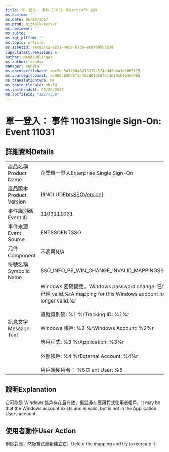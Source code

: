 ```yaml
---
title: 單一登入： 事件 11031 |Microsoft 文件
ms.custom: ''
ms.date: 06/08/2017
ms.prod: biztalk-server
ms.reviewer: ''
ms.suite: ''
ms.tgt_pltfrm: ''
ms.topic: article
ms.assetid: 7ecd24c2-e251-4eb9-b3ca-ec0f095bb23a
caps.latest.revision: 6
author: MandiOhlinger
ms.author: mandia
manager: anneta
ms.openlocfilehash: aec5ae3a128da8a13379c574ddd2dba3c1065f79
ms.sourcegitcommit: cb908c540d8f1a692d01dc8f313e16cb4b4e696d
ms.translationtype: MT
ms.contentlocale: zh-TW
ms.lasthandoff: 09/20/2017
ms.locfileid: "22277350"
---
```

# <a name="single-sign-on-event-11031"></a><span data-ttu-id="46af1-102">單一登入： 事件 11031</span><span class="sxs-lookup"><span data-stu-id="46af1-102">Single Sign-On: Event 11031</span></span>
## <a name="details"></a><span data-ttu-id="46af1-103">詳細資料</span><span class="sxs-lookup"><span data-stu-id="46af1-103">Details</span></span>  
  
|||  
|-|-|  
|<span data-ttu-id="46af1-104">產品名稱</span><span class="sxs-lookup"><span data-stu-id="46af1-104">Product Name</span></span>|<span data-ttu-id="46af1-105">企業單一登入</span><span class="sxs-lookup"><span data-stu-id="46af1-105">Enterprise Single Sign-On</span></span>|  
|<span data-ttu-id="46af1-106">產品版本</span><span class="sxs-lookup"><span data-stu-id="46af1-106">Product Version</span></span>|[!INCLUDE[btsSSOVersion](../includes/btsssoversion-md.md)]|  
|<span data-ttu-id="46af1-107">事件識別碼</span><span class="sxs-lookup"><span data-stu-id="46af1-107">Event ID</span></span>|<span data-ttu-id="46af1-108">11031</span><span class="sxs-lookup"><span data-stu-id="46af1-108">11031</span></span>|  
|<span data-ttu-id="46af1-109">事件來源</span><span class="sxs-lookup"><span data-stu-id="46af1-109">Event Source</span></span>|<span data-ttu-id="46af1-110">ENTSSO</span><span class="sxs-lookup"><span data-stu-id="46af1-110">ENTSSO</span></span>|  
|<span data-ttu-id="46af1-111">元件</span><span class="sxs-lookup"><span data-stu-id="46af1-111">Component</span></span>|<span data-ttu-id="46af1-112">不適用</span><span class="sxs-lookup"><span data-stu-id="46af1-112">N/A</span></span>|  
|<span data-ttu-id="46af1-113">符號名稱</span><span class="sxs-lookup"><span data-stu-id="46af1-113">Symbolic Name</span></span>|<span data-ttu-id="46af1-114">SSO_INFO_PS_WIN_CHANGE_INVALID_MAPPING</span><span class="sxs-lookup"><span data-stu-id="46af1-114">SSO_INFO_PS_WIN_CHANGE_INVALID_MAPPING</span></span>|  
|<span data-ttu-id="46af1-115">訊息文字</span><span class="sxs-lookup"><span data-stu-id="46af1-115">Message Text</span></span>|<span data-ttu-id="46af1-116">Windows 密碼變更。</span><span class="sxs-lookup"><span data-stu-id="46af1-116">Windows password change.</span></span> <span data-ttu-id="46af1-117">已偵測到此 Windows 帳戶的對應，但忽略，因為它已經 valid.%r</span><span class="sxs-lookup"><span data-stu-id="46af1-117">A mapping for this Windows account has been detected but ignored because it is no longer valid.%r</span></span><br /><br /> <span data-ttu-id="46af1-118">追蹤識別碼: %1 %r</span><span class="sxs-lookup"><span data-stu-id="46af1-118">Tracking ID: %1%r</span></span><br /><br /> <span data-ttu-id="46af1-119">Windows 帳戶: %2 %r</span><span class="sxs-lookup"><span data-stu-id="46af1-119">Windows Account: %2%r</span></span><br /><br /> <span data-ttu-id="46af1-120">應用程式: %3 %r</span><span class="sxs-lookup"><span data-stu-id="46af1-120">Application: %3%r</span></span><br /><br /> <span data-ttu-id="46af1-121">外部帳戶: %4 %r</span><span class="sxs-lookup"><span data-stu-id="46af1-121">External Account: %4%r</span></span><br /><br /> <span data-ttu-id="46af1-122">用戶端使用者： %5</span><span class="sxs-lookup"><span data-stu-id="46af1-122">Client User: %5</span></span>|  
  
## <a name="explanation"></a><span data-ttu-id="46af1-123">說明</span><span class="sxs-lookup"><span data-stu-id="46af1-123">Explanation</span></span>  
 <span data-ttu-id="46af1-124">它可能是 Windows 帳戶存在且有效，但並非在應用程式使用者帳戶。</span><span class="sxs-lookup"><span data-stu-id="46af1-124">It may be that the Windows account exists and is valid, but is not in the Application Users account.</span></span>  
  
## <a name="user-action"></a><span data-ttu-id="46af1-125">使用者動作</span><span class="sxs-lookup"><span data-stu-id="46af1-125">User Action</span></span>  
 <span data-ttu-id="46af1-126">刪除對應，然後嘗試重新建立它。</span><span class="sxs-lookup"><span data-stu-id="46af1-126">Delete the mapping and try to recreate it.</span></span>